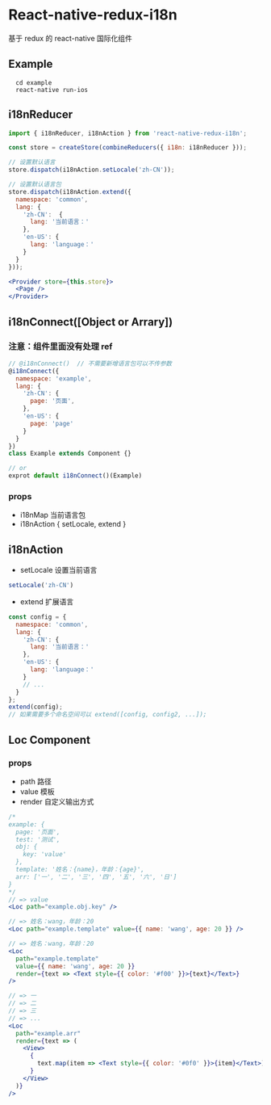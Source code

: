 # React-native-redux-i18n

基于 redux 的 react-native 国际化组件

## Example

``` shell
  cd example
  react-native run-ios
```

## i18nReducer

``` js
import { i18nReducer, i18nAction } from 'react-native-redux-i18n';

const store = createStore(combineReducers({ i18n: i18nReducer }));

// 设置默认语言
store.dispatch(i18nAction.setLocale('zh-CN'));

// 设置默认语言包
store.dispatch(i18nAction.extend({
  namespace: 'common',
  lang: {
    'zh-CN':  {
      lang: '当前语言：'
    },
    'en-US': {
      lang: 'language：'
    }
  }
}));
```

``` jsx
<Provider store={this.store}>
  <Page />
</Provider>
```

## i18nConnect([Object or Arrary])

### 注意：组件里面没有处理 ref

``` js
// @i18nConnect()  // 不需要新增语言包可以不传参数
@i18nConnect({
  namespace: 'example',
  lang: {
    'zh-CN': {
      page: '页面',
    },
    'en-US': {
      page: 'page'
    }
  }
})
class Example extends Component {}

// or
exprot default i18nConnect()(Example)

```

### props

- i18nMap 当前语言包
- i18nAction { setLocale, extend }


## i18nAction

- setLocale 设置当前语言

``` js
setLocale('zh-CN')
```

- extend 扩展语言

``` js
const config = {
  namespace: 'common',
  lang: {
    'zh-CN': {
      lang: '当前语言：'
    },
    'en-US': {
      lang: 'language：'
    }
    // ...
  }
};
extend(config);
// 如果需要多个命名空间可以 extend([config, config2, ...]);
```

## Loc Component

### props
  - path 路径
  - value 模板
  - render 自定义输出方式

``` jsx
/*
example: {
  page: '页面',
  test: '测试',
  obj: {
    key: 'value'
  },
  template: '姓名：{name}，年龄：{age}',
  arr: ['一', '二', '三', '四', '五', '六', '日']
}
*/
// => value
<Loc path="example.obj.key" />

// => 姓名：wang，年龄：20
<Loc path="example.template" value={{ name: 'wang', age: 20 }} />

// => 姓名：wang，年龄：20
<Loc
  path="example.template"
  value={{ name: 'wang', age: 20 }}
  render={text => <Text style={{ color: '#f00' }}>{text}</Text>}
/>

// => 一
// => 二
// => 三
// => ...
<Loc
  path="example.arr"
  render={text => (
    <View>
      {
        text.map(item => <Text style={{ color: '#0f0' }}>{item}</Text>)
      }
    </View>
  )}
/>
```
